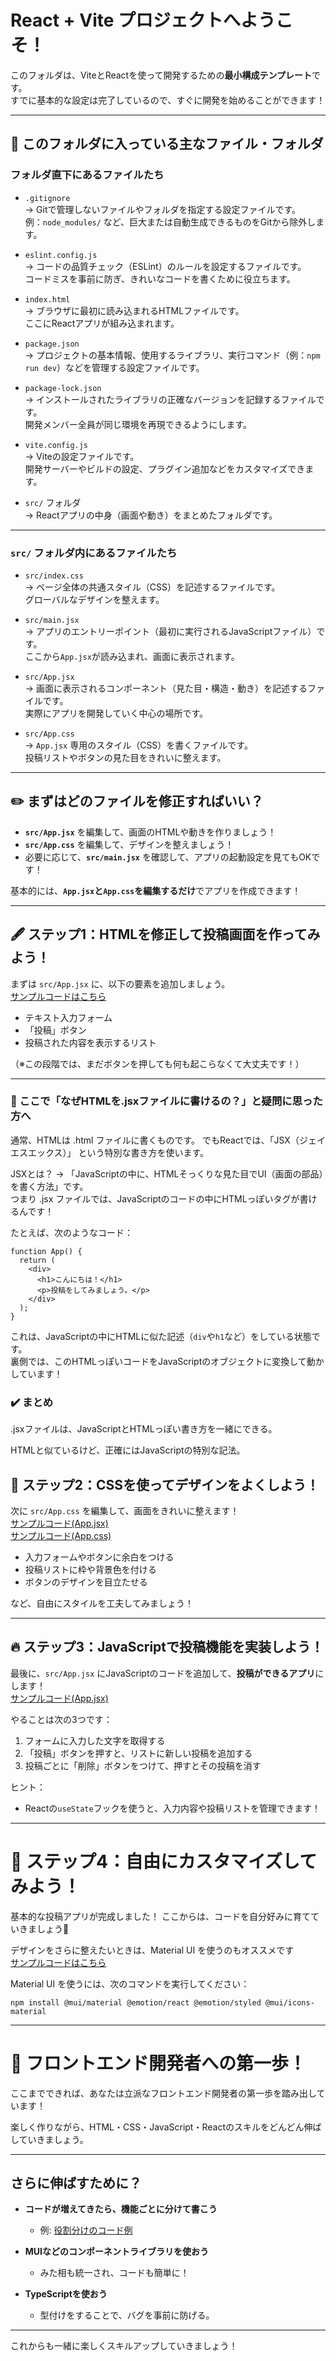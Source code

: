 # React + Vite プロジェクトへようこそ！

このフォルダは、ViteとReactを使って開発するための**最小構成テンプレート**です。  
すでに基本的な設定は完了しているので、すぐに開発を始めることができます！

---

## 📁 このフォルダに入っている主なファイル・フォルダ

### フォルダ直下にあるファイルたち

- `.gitignore`  
  → Gitで管理しないファイルやフォルダを指定する設定ファイルです。  
  例：`node_modules/` など、巨大または自動生成できるものをGitから除外します。

- `eslint.config.js`  
  → コードの品質チェック（ESLint）のルールを設定するファイルです。  
  コードミスを事前に防ぎ、きれいなコードを書くために役立ちます。

- `index.html`  
  → ブラウザに最初に読み込まれるHTMLファイルです。  
  ここにReactアプリが組み込まれます。

- `package.json`  
  → プロジェクトの基本情報、使用するライブラリ、実行コマンド（例：`npm run dev`）などを管理する設定ファイルです。

- `package-lock.json`  
  → インストールされたライブラリの正確なバージョンを記録するファイルです。  
  開発メンバー全員が同じ環境を再現できるようにします。

- `vite.config.js`  
  → Viteの設定ファイルです。  
  開発サーバーやビルドの設定、プラグイン追加などをカスタマイズできます。

- `src/` フォルダ  
  → Reactアプリの中身（画面や動き）をまとめたフォルダです。

---

### `src/` フォルダ内にあるファイルたち

- `src/index.css`  
  → ページ全体の共通スタイル（CSS）を記述するファイルです。  
  グローバルなデザインを整えます。

- `src/main.jsx`  
  → アプリのエントリーポイント（最初に実行されるJavaScriptファイル）です。  
  ここから`App.jsx`が読み込まれ、画面に表示されます。

- `src/App.jsx`  
  → 画面に表示されるコンポーネント（見た目・構造・動き）を記述するファイルです。  
  実際にアプリを開発していく中心の場所です。

- `src/App.css`  
  → `App.jsx` 専用のスタイル（CSS）を書くファイルです。  
  投稿リストやボタンの見た目をきれいに整えます。

---

## ✏️ まずはどのファイルを修正すればいい？

- **`src/App.jsx`** を編集して、画面のHTMLや動きを作りましょう！
- **`src/App.css`** を編集して、デザインを整えましょう！
- 必要に応じて、**`src/main.jsx`** を確認して、アプリの起動設定を見てもOKです！

基本的には、**`App.jsx`と`App.css`を編集するだけ**でアプリを作成できます！

---

## 🖋️ ステップ1：HTMLを修正して投稿画面を作ってみよう！

まずは `src/App.jsx` に、以下の要素を追加しましょう。  
[サンプルコードはこちら](./src/App_html.jsx)

- テキスト入力フォーム
- 「投稿」ボタン
- 投稿された内容を表示するリスト

（※この段階では、まだボタンを押しても何も起こらなくて大丈夫です！）

---

### 🌟 ここで「なぜHTMLを.jsxファイルに書けるの？」と疑問に思った方へ
通常、HTMLは .html ファイルに書くものです。
でもReactでは、「JSX（ジェイエスエックス）」 という特別な書き方を使います。

JSXとは？
→ 「JavaScriptの中に、HTMLそっくりな見た目でUI（画面の部品）を書く方法」です。  
つまり .jsx ファイルでは、JavaScriptのコードの中にHTMLっぽいタグが書けるんです！

たとえば、次のようなコード：

```
function App() {
  return (
    <div>
      <h1>こんにちは！</h1>
      <p>投稿をしてみましょう。</p>
    </div>
  );
}
```
これは、JavaScriptの中にHTMLに似た記述（`div`や`h1`など）をしている状態です。  
裏側では、このHTMLっぽいコードをJavaScriptのオブジェクトに変換して動かしています！

### ✔️ まとめ
.jsxファイルは、JavaScriptとHTMLっぽい書き方を一緒にできる。

HTMLと似ているけど、正確にはJavaScriptの特別な記法。


## 🎨 ステップ2：CSSを使ってデザインをよくしよう！

次に `src/App.css` を編集して、画面をきれいに整えます！  
[サンプルコード(App.jsx)](./src/App_css.jsx)  
[サンプルコード(App.css)](./src/App.css)

- 入力フォームやボタンに余白をつける
- 投稿リストに枠や背景色を付ける
- ボタンのデザインを目立たせる

など、自由にスタイルを工夫してみましょう！

---

## 🔥 ステップ3：JavaScriptで投稿機能を実装しよう！

最後に、`src/App.jsx` にJavaScriptのコードを追加して、**投稿ができるアプリ**にします！  
[サンプルコード(App.jsx)](./src/App_js.jsx)  

やることは次の3つです：

1. フォームに入力した文字を取得する
2. 「投稿」ボタンを押すと、リストに新しい投稿を追加する
3. 投稿ごとに「削除」ボタンをつけて、押すとその投稿を消す

ヒント：
- Reactの`useState`フックを使うと、入力内容や投稿リストを管理できます！

---

# 🌟 ステップ4：自由にカスタマイズしてみよう！

基本的な投稿アプリが完成しました！
ここからは、コードを自分好みに育てていきましょう🌱

デザインをさらに整えたいときは、Material UI を使うのもオススメです  
[サンプルコードはこちら](./src/App.jsx)

Material UI を使うには、次のコマンドを実行してください：
```
npm install @mui/material @emotion/react @emotion/styled @mui/icons-material
```


---

# 🚀 フロントエンド開発者への第一歩！

ここまでできれば、あなたは立派なフロントエンド開発者の第一歩を踏み出しています！

楽しく作りながら、HTML・CSS・JavaScript・Reactのスキルをどんどん伸ばしていきましょう。

---

## さらに伸ばすために？

- **コードが増えてきたら、機能ごとに分けて書こう**
  - 例: [役割分けのコード例](https://github.com/jack-app/jackHack2025_I)

- **MUIなどのコンポーネントライブラリを使おう**
  - みた相も統一され、コードも簡単に！

- **TypeScriptを使おう**
  - 型付けをすることで、バグを事前に防げる。

---

これからも一緒に楽しくスキルアップしていきましょう！